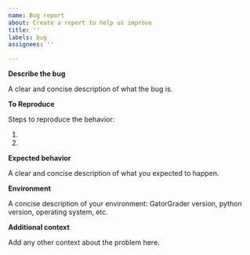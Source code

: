 ```yaml
---
name: Bug report
about: Create a report to help us improve
title: ''
labels: bug
assignees: ''

---
```


**Describe the bug**

A clear and concise description of what the bug is.

**To Reproduce**

Steps to reproduce the behavior:
1. <!-- Replace this text --!>
2. <!-- Replace this text --!>

**Expected behavior**

A clear and concise description of what you expected to happen.

**Environment**

A concise description of your environment: GatorGrader version, python version,
operating system, etc.

**Additional context**

Add any other context about the problem here.
